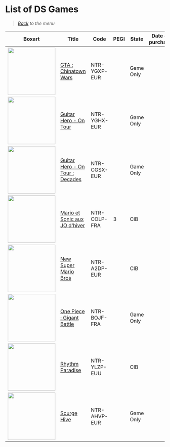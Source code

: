 # List of DS Games


> *[Back](../games.md) to the menu*


| Boxart | Title | Code | PEGI | State | Date of purchase | Score Metacritic | Description |
| --- | --- | --- | --- | --- | --- | --- | --- |
| <img src="https://images.launchbox-app.com//bae0c2b4-5cd5-4b4c-9773-81778de1952e.jpg" width="150"> | [GTA : Chinatown Wars](https://fr.m.wikipedia.org/wiki/Grand_Theft_Auto:_Chinatown_Wars) | NTR-YGXP-EUR | | Game Only | | 93 | |
| <img src="https://images.launchbox-app.com//7981126b-5373-43c7-8389-01353381734e.jpg" width="150"> | [Guitar Hero - On Tour](https://fr.m.wikipedia.org/wiki/Guitar_Hero:_On_Tour) | NTR-YGHX-EUR | | Game Only | | | With controller |
| <img src="https://images.launchbox-app.com//7b993fa6-f2b7-4579-a9dc-5e8bcdeac90e.jpg" width="150"> | [Guitar Hero - On Tour : Decades](https://simple.m.wikipedia.org/wiki/Guitar_Hero_On_Tour:_Decades) | NTR-CGSX-EUR | | Game Only | | | With controller|
| <img src="https://images.launchbox-app.com//469e2ef3-9250-4f82-89d7-c4b825259d1e.jpg" width="150"> | [Mario et Sonic aux JO d'hiver](https://fr.m.wikipedia.org/wiki/Mario_et_Sonic_aux_Jeux_olympiques_d%27hiver) | NTR-COLP-FRA | 3 | CIB | | 76 | |
| <img src="https://images.launchbox-app.com//922d1792-04db-4530-a781-35095a599265.jpg" width="150"> | [New Super Mario Bros](https://mario.fandom.com/fr/wiki/New_Super_Mario_Bros.) | NTR-A2DP-EUR | | CIB | | 89 | |
| <img src="https://images.launchbox-app.com//94e529d7-7a97-4dff-bc0c-391efa14fe5d.jpg" width="150"> | [One Piece : Gigant Battle](https://fr.m.wikipedia.org/wiki/One_Piece:_Gigant_Battle!) | NTR-BOJF-FRA	| | Game Only | | | |		
| <img src="https://images.launchbox-app.com//c3b117f5-f12c-4c26-8ec4-76b3689725eb.jpg" width="150"> | [Rhythm Paradise](https://fr.m.wikipedia.org/wiki/Rhythm_Paradise) | NTR-YLZP-EUU | | CIB | | 83 | |
| <img src="https://images.launchbox-app.com//1d128f78-3ef7-4ef1-a109-85e2a8cf72e8.jpg" width="150"> | [Scurge Hive](https://en.m.wikipedia.org/wiki/Scurge:_Hive) | NTR-AHVP-EUR | | Game Only | | 70 | |
